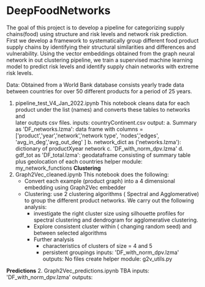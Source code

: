 # DeepFoodNetworks
The goal of this project is to develop a pipeline for categorizing supply chains(food) using structure and  risk levels and network risk prediction.  First we develop a framework to systematically group different food product supply chains by identifying their structural similarities and differences and vulnerability. Using the vector embeddings obtained from the graph neural network in out clustering pipeline, we train a supervised machine learning model to predict risk levels and identify supply chain networks with extreme risk levels.

Data: Obtained from a World Bank database consists yearly trade data between countries  for over $50$ different products for a period of $25$ years.
1. pipeline_test_V4_Jan_2022.ipynb
    This notebook cleans data for each product under the list (names) and converts these tables to networks and   
    later outputs csv files.
    inputs: countryContinent.csv
    output:
    a. Summary as 'DF_networks.lzma': data frame with columns =['product','year','network','network type', 
       'nodes','edges', 
                                 'avg_in_deg','avg_out_deg'  ]
    b. network_dict as ('networks.lzma'): dictionary of productXyear network
    c. 'DF_with_norm_dpv.lzma'
    d. gdf_tot as 'DF_total.lzma': geodataframe consisting of summary table plus geolocation of each countries
    helper module: my_network_functions
**Clustering**
2. Graph2Vec_cleaned.ipynb
    This notebook does the following:
    - Convert each example (product graph) into a 4 dimensional embedding using Graph2Vec embedder
    - Clustering:  use 2 clustering algorithms ( Spectral and Agglomerative) to group the different product
      networks. We carry out the following analysis:
        - investigate the right cluster size using silhouette profiles for spectral clustering and dendrogram for 
          agglomerative clustering.
        - Explore consistent cluster within ( changing random seed) and between selected algorithms
        - Further analysis
            - characteristics of clusters of size = 4 and 5
            - persistent groupings 
  inputs: 'DF_with_norm_dpv.lzma'
  outputs: No files create
  helper module: g2v_utils.py

**Predictions**
2. Graph2Vec_predictions.ipynb
   TBA
   inputs: 'DF_with_norm_dpv.lzma'
   outputs: 
   
